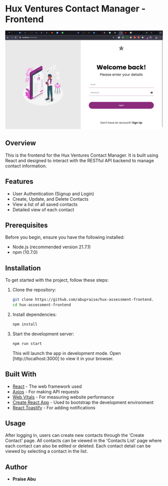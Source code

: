 
# Hux Ventures Contact Manager - Frontend

![Hux Ventures Contact Manager](public/loginpage.png)


## Overview
This is the frontend for the Hux Ventures Contact Manager. It is built using React and designed to interact with the RESTful API backend to manage contact information.

## Features
- User Authentication (Signup and Login)
- Create, Update, and Delete Contacts
- View a list of all saved contacts
- Detailed view of each contact

## Prerequisites
Before you begin, ensure you have the following installed:
- Node.js (recommended version 21.7.1)
- npm (10.7.0)

## Installation

To get started with the project, follow these steps:

1. Clone the repository:
   ```bash
   git clone https://github.com/abupraise/hux-assessment-frontend.
   cd hux-assessment-frontend
   ```

2. Install dependencies:
   ```bash
   npm install
   ```

3. Start the development server:
   ```bash
   npm run start
   ```

   This will launch the app in development mode. Open [http://localhost:3000] to view it in your browser.

## Built With
- [React](https://reactjs.org/) - The web framework used
- [Axios](https://github.com/axios/axios) - For making API requests
- [Web Vitals](https://web.dev/vitals/) - For measuring website performance
- [Create React App](https://create-react-app.dev/) - Used to bootstrap the development environment
- [React Toastify](https://www.npmjs.com/package/react-toastify) - For adding notifications


## Usage
After logging in, users can create new contacts through the 'Create Contact' page. All contacts can be viewed in the 'Contacts List' page where each contact can also be edited or deleted. Each contact detail can be viewed by selecting a contact in the list.

## Author
- **Praise Abu**
